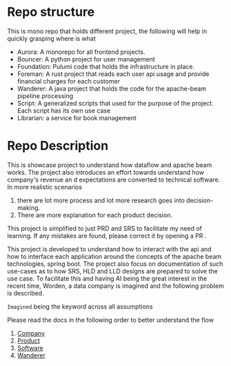 
# Repo structure 
This is mono repo that holds different project, the following will help in quickly grasping where is what

- Aurora: A monorepo for all frontend projects.
- Bouncer: A python project for user management 
- Foundation:  Pulumi code that holds the infrastructure in place.
- Foreman: A rust project that reads each user api usage and provide financial charges for each customer
- Wanderer: A java project that holds the code for the apache-beam pipeline processing
- Script:  A generalized scripts that used for the purpose of the project. Each script has its own use case
- Librarian: a service for book management


# Repo Description

This is showcase project to understand how dataflow and apache beam works. The project also introduces an effort towards
understand how company's revenue an d expectations are converted to technical software. In more realistic scenarios 
1. there are lot more process and lot more research goes into decision-making. 
2. There are more explanation for each product decision.

This project is simplified to just PRD and SRS to facilitate my need of learning. If any mistakes are found, please correct it by opening a PR . 

This project is developed to understand how to interact with the api and how to interface each application around the concepts 
of the apache beam technologies, spring boot. The project also focus on documentation of such use-cases as to how SRS, 
HLD and LLD designs are prepared to solve the use case. 
To facilitate this and having AI being the great interest in the recent time, Worden, a data company is imagined
and the following problem is described. 

`Imagined` being the keyword across all assumptions


Please read the docs in the following order to better understand the flow
1. [Company](Docs/company.md)
2. [Product](Docs/product.md)
3. [Software](Docs/software.md)
4. [Wanderer](Wanderer/Readme.md)


